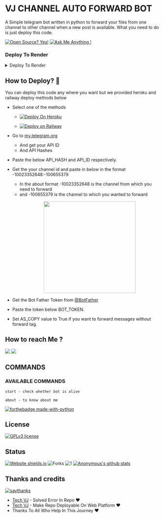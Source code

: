 # VJ CHANNEL AUTO FORWARD BOT
A Simple telegram bot written in python to forward your files from one channel to other channel when a new post is available. What you need to do is just deploy this code. 

[![Open Source? Yes!](https://badgen.net/badge/Open%20Source%20%3F/Yes%21/blue?icon=github)](https://github.com/VJBots/VJ-AUTO-FORWARD-BOT/tree/main)
[![Ask Me Anything !](https://img.shields.io/badge/Ask%20me-anything-1abc9c.svg)](https://telegram.dog/VJ_Botz)

### Deploy To Render 

<details><summary>Deploy To Render</summary>
<br>
<b>
Use these commands:
<br>
<br>
• Build Command: <code>pip3 install -U -r requirements.txt</code>
<br>
<br>
• Start Command: <code>gunicorn app:app & python3 bot.py</code>
<br>
<br>
Go to https://uptimerobot.com/ and add a monitor to keep your bot alive.
<br>
<br>
Use these settings when adding a monitor:</b>
<br>
<br>
<img src="https://telegra.ph/file/a79a156e44f43c9833b50.jpg" alt="render template">
<br>
<br>
<b>Click on the below button to deploy directly to render ↓</b>
<br>
<br>
<a href="https://render.com/deploy?repo=https://github.com/VJBots/VJ-AutoCaption-Bot/tree/main">
<img src="https://render.com/images/deploy-to-render-button.svg" alt="Deploy to Render">
</a>
</details>

## How to Deploy? 🤔
You can deploy this code any where you want but we provided heroku and railway deploy methods below

- Select one of the methods

     - [![Deploy On Heroku](https://www.herokucdn.com/deploy/button.svg)](https://heroku.com/deploy?template=https://github.com/Rajmaterbot/VJ-Auto-Forward-Bot)

    -  [![Deploy on Railway](https://railway.app/button.svg)](https://railway.app/new/template/wEf927)

- Go to  [my.telegram.org](https://my.telegram.org/)
     - And get your API ID
     - And API Hashes

- Paste the below API_HASH and API_ID respectively.

- Get the your channel id and paste in below in the format -10023352648:-100655379
     - In the about format -10023352648 is the channel from which you need to forward 
     - and -100655379 is the channel to which you wanted to forward 
[<p align="center"><img src="https://telegra.ph/file/2130bae31fa168ae57224.jpg" width="300">](https://telegram.dog/Ns_bot_updates)

- Get the Bot Father Token from [@BotFather](https://telegram.dog/botfather)

- Paste the token below BOT_TOKEN.

- Set AS_COPY value to True if you want to forward messages without forward tag.


## How to reach Me ?
<a href="https://telegram.dog/VJ_Botz"><img src="https://img.shields.io/badge/Join-Telegram%20Channel-red.svg?logo=Telegram"></a>
<a href="https://telegram.dog/VJ_Bot_Disscussion"><img src="https://img.shields.io/badge/Join-Telegram%20Group-blue.svg?logo=telegram"></a>

## COMMANDS
### AVAILABLE COMMANDS 
```
start - check whether bot is alive 

about - to know about me
```

[![forthebadge made-with-python](http://ForTheBadge.com/images/badges/made-with-python.svg)](https://www.python.org/)

## License
[![GPLv3 license](https://img.shields.io/badge/License-GPLv3-blue.svg)](https://github.com/VJBots/VJ-Auto-Forward-Bot/blob/main/LICENSE)

## Status
[![Website shields.io](https://img.shields.io/website-up-down-green-red/http/shields.io.svg)](https://github.com/VJBots/VJ-Auto-Forward-Bot/tree/main)
![Forks](https://img.shields.io/github/forks/VJBots/VJ-Auto-Forward-Bot)
![1](https://github-readme-stats.vercel.app/api/top-langs/?username=VJBots&theme=blue-green)
[![Anonymous's github stats](https://github-readme-stats.vercel.app/api?username=VJBots&theme=blue-green)](https://github.com/VJBots/github-readme-stats)


## Thanks and credits
[![saythanks](https://img.shields.io/badge/say-thanks-ff69b4.svg)](https://saythanks.io/to/kennethreitz)
- [Tech VJ](https://telegram.dog/VJ_Botz) - Solved Error In Repo ❤
- [Tech VJ](https://youtube.com/@Tech_VJ) - Make Repo Deployable On Web Platform ❤
- Thanks To All Who Help In This Journey ♥️
